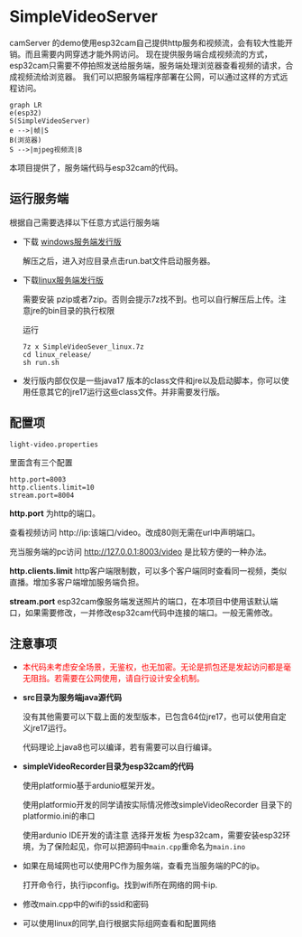 # SimpleVideoServer

camServer 的demo使用esp32cam自己提供http服务和视频流，会有较大性能开销。而且需要内网穿透才能外网访问。
现在提供服务端合成视频流的方式，esp32cam只需要不停拍照发送给服务端，服务端处理浏览器查看视频的请求，合成视频流给浏览器。
我们可以把服务端程序部署在公网，可以通过这样的方式远程访问。

```mermaid
graph LR
e(esp32)
S(SimpleVideoServer)
e -->|帧|S
B(浏览器)
S -->|mjpeg视频流|B
```

本项目提供了，服务端代码与esp32cam的代码。



## 运行服务端

根据自己需要选择以下任意方式运行服务端

* 下载 [windows服务端发行版](https://gitcode.net/qq_26700087/simpleVideoServer/uploads/d7a907332f17fecfe051b7174a1f2e7c/SimpleVideoSever_win.7z)

  解压之后，进入对应目录点击run.bat文件启动服务器。

* 下载[linux服务端发行版](https://gitcode.net/qq_26700087/simpleVideoServer/uploads/3e09fac66816c19f221f61b4296c0670/SimpleVideoSever_linux.7z)

  需要安装 pzip或者7zip。否则会提示7z找不到。也可以自行解压后上传。注意jre的bin目录的执行权限

  运行

  ```shell
  7z x SimpleVideoSever_linux.7z
  cd linux_release/
  sh run.sh
  ```

* 发行版内部仅仅是一些java17 版本的class文件和jre以及启动脚本，你可以使用任意其它的jre17运行这些class文件。并非需要发行版。

## 配置项

`light-video.properties`

里面含有三个配置

```properties
http.port=8003
http.clients.limit=10
stream.port=8004
```

**http.port** 为http的端口。

查看视频访问 http://ip:该端口/video。改成80则无需在url中声明端口。

充当服务端的pc访问 http://127.0.0.1:8003/video 是比较方便的一种办法。



**http.clients.limit** http客户端限制数，可以多个客户端同时查看同一视频，类似直播。增加多客户端增加服务端负担。

**stream.port** esp32cam像服务端发送照片的端口，在本项目中使用该默认端口，如果需要修改，一并修改esp32cam代码中连接的端口。一般无需修改。



## 注意事项

* <span style="color:#f00">本代码未考虑安全场景，无鉴权，也无加密。无论是抓包还是发起访问都是毫无阻挡。若需要在公网使用，请自行设计安全机制。</span>

* **src目录为服务端java源代码**

  没有其他需要可以下载上面的发型版本，已包含64位jre17，也可以使用自定义jre17运行。

  代码理论上java8也可以编译，若有需要可以自行编译。

  

* **simpleVideoRecorder目录为esp32cam的代码**

  使用platformio基于ardunio框架开发。

  使用platformio开发的同学请按实际情况修改simpleVideoRecorder 目录下的platformio.ini的串口

  

  使用ardunio IDE开发的请注意 选择开发板 为esp32cam，需要安装esp32环境，为了保险起见，你可以把源码中`main.cpp`重命名为`main.ino`

  

* 如果在局域网也可以使用PC作为服务端，查看充当服务端的PC的ip。

  打开命令行，执行ipconfig。找到wifi所在网络的网卡ip.

  

* 修改main.cpp中的wifi的ssid和密码

  
  
* 可以使用linux的同学,自行根据实际组网查看和配置网络

  
  
  